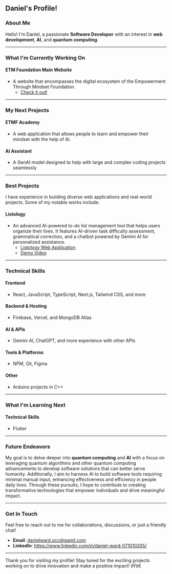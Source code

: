 ## Daniel's Profile!

### About Me

Hello! I'm Daniel, a passionate **Software Developer** with an interest in **web development**, **AI**, and **quantum computing**.

---

### What I'm Currently Working On

#### ETM Foundation Main Website

- A website that encompasses the digital ecosystem of the Empowerment Through Mindset Foundation.
  - [Check it out!](https://etmfoundation.com)

---

### My Next Projects

#### ETMF Academy

- A web application that allows people to learn and empower their mindset with the help of AI.

#### AI Assistant

- A GenAI model designed to help with large and complex coding projects seamlessly

---

### Best Projects

I have experience in building diverse web applications and real-world projects. Some of my notable works include:

#### Listology

- An advanced AI-powered to-do list management tool that helps users organize their lives. It features AI-driven task difficulty assessment, grammatical correction, and a chatbot powered by Gemini AI for personalized assistance.
    - [Listology Web Application](https://listology.vercel.app/tutorials)
    - [Demo Video](https://youtu.be/JToXJPwBWj4)

---

### Technical Skills

#### Frontend

- React, JavaScript, TypeScript, Next.js, Tailwind CSS, and more

#### Backend & Hosting

- Firebase, Vercel, and MongoDB Atlas

#### AI & APIs

- Gemini AI, ChatGPT, and more experience with other APIs

#### Tools & Platforms

- NPM, Git, Figma

#### Other

- Arduino projects in C++

---

### What I'm Learning Next

#### Technical Skills

- Flutter

---

### Future Endeavors

My goal is to delve deeper into **quantum computing** and **AI** with a focus on leveraging quantum algorithms and other quantum computing advancements to develop software solutions that can better serve humanity. Additionally, I aim to harness AI to build software tools requiring minimal manual input, enhancing effectiveness and efficiency in people daily lives. Through these pursuits, I hope to contribute to creating transformative technologies that empower individuals and drive meaningful impact.

---

### Get In Touch

Feel free to reach out to me for collaborations, discussions, or just a friendly chat!

- **Email**: danielward.occ@gamil.com
- **LinkedIn**: https://www.linkedin.com/in/daniel-ward-071010205/

---

Thank you for visiting my profile! Stay tuned for the exciting projects working on to drive innovation and make a positive impact! ðŸš€
